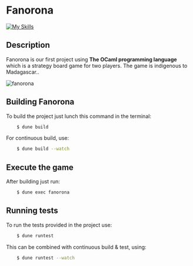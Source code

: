 # Fanorona

[![My Skills](https://skillicons.dev/icons?i=ocaml,git,gitlab,github,vim,vscode)](https://skillicons.dev)


## Description

Fanorona is our first project using <b>The OCaml programming language</b> which is a strategy board game for two players. The game is indigenous to Madagascar..

![fanorona](https://www.boardspace.net/images/fanorona-start.jpg)

## Building Fanorona

To build the project just lunch this command in the terminal:

```bash
    $ dune build
```

For continuous build, use:

```bash
    $ dune build --watch
```

## Execute the game

After building just run:

```bash
    $ dune exec fanorona
```

## Running tests

To run the tests provided in the project use:

```bash
    $ dune runtest
```

This can be combined with continuous build & test, using:

```bash
    $ dune runtest --watch
```
